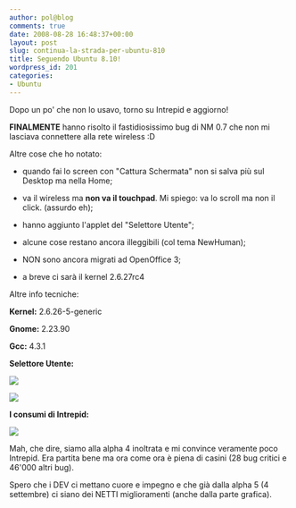 ```yaml
---
author: pol@blog
comments: true
date: 2008-08-28 16:48:37+00:00
layout: post
slug: continua-la-strada-per-ubuntu-810
title: Seguendo Ubuntu 8.10!
wordpress_id: 201
categories:
- Ubuntu
---
```


Dopo un po' che non lo usavo, torno su Intrepid e aggiorno!

**FINALMENTE** hanno risolto il fastidiosissimo bug di NM 0.7 che non mi lasciava connettere alla rete wireless :D

Altre cose che ho notato:



	
  * quando fai lo screen con "Cattura Schermata" non si salva più sul Desktop ma nella Home;

	
  * va il wireless ma **non va il touchpad**. Mi spiego: va lo scroll ma non il click. (assurdo eh);

	
  * hanno aggiunto l'applet del "Selettore Utente";

	
  * alcune cose restano ancora illeggibili (col tema NewHuman);

	
  * NON sono ancora migrati ad OpenOffice 3;

	
  * a breve ci sarà il kernel 2.6.27rc4


Altre info tecniche:

**Kernel:** 2.6.26-5-generic

**Gnome:** 2.23.90

**Gcc:** 4.3.1

**Selettore Utente:**

[![](http://www.allfreeportal.com/imghost/thumbs/298844aa.png)](http://www.allfreeportal.com/imghost/viewer.php?id=298844aa.png)

[![](http://www.allfreeportal.com/imghost/thumbs/876373Schermata.png)](http://www.allfreeportal.com/imghost/viewer.php?id=876373Schermata.png)

**I consumi di Intrepid:**

[![](http://www.allfreeportal.com/imghost/thumbs/783802Schermata2.png)](http://www.allfreeportal.com/imghost/viewer.php?id=783802Schermata2.png)

Mah, che dire, siamo alla alpha 4 inoltrata e mi convince veramente poco Intrepid. Era partita bene ma ora come ora è piena di casini (28 bug critici e 46'000 altri bug).

Spero che i DEV ci mettano cuore e impegno e che già dalla alpha 5 (4 settembre) ci siano dei NETTI miglioramenti (anche dalla parte grafica).
